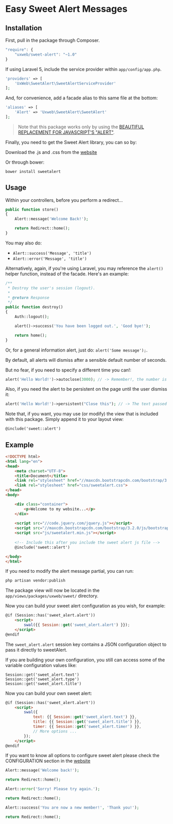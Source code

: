 # Easy Sweet Alert Messages

## Installation

First, pull in the package through Composer.

```javascript
"require": {
    "uxweb/sweet-alert": "~1.0"
}
```

If using Laravel 5, include the service provider within `app/config/app.php`.

```php
'providers' => [
    'UxWeb\SweetAlert\SweetAlertServiceProvider'
];
```

And, for convenience, add a facade alias to this same file at the bottom:

```php
'aliases' => [
    'Alert' => 'Uxweb\SweetAlert\SweetAlert'
];
```

> Note that this package works only by using the [BEAUTIFUL REPLACEMENT FOR JAVASCRIPT'S "ALERT"](http://t4t5.github.io/sweetalert/).

Finally, you need to get the Sweet Alert library, you can so by:

Download the .js and .css from the [website](http://t4t5.github.io/sweetalert/)

Or through bower:

```bash
bower install sweetalert
```
    
## Usage

Within your controllers, before you perform a redirect...

```php
public function store()
{
    Alert::message('Welcome Back!');

    return Redirect::home();
}
```

You may also do:

- `Alert::success('Message', 'title')`
- `Alert::error('Message', 'title')`

Alternatively, again, if you're using Laravel, you may reference the `alert()` helper function, instead of the facade. Here's an example:

```php
/**
 * Destroy the user's session (logout).
 *
 * @return Response
 */
public function destroy()
{
    Auth::logout();

    alert()->success('You have been logged out.', 'Good bye!');

    return home();
}
```

Or, for a general information alert, just do: `alert('Some message');`.

By default, all alerts will dismiss after a sensible default number of seconds.

But no fear, if you need to specify a different time you can!:

```php
alert('Hello World!')->autoclose(3000); // -> Remember!, the number is set in milliseconds
```

Also, if you need the alert to be persistent on the page until the user dismiss it:

```php
alert('Hello World!')->persistent("Close this"); // -> The text passed is for the button
```

Note that, if you want, you may use (or modify) the view that is included with this package. Simply append it to your layout view:

```html
@include('sweet::alert')
```

## Example

```html
<!DOCTYPE html>
<html lang="en">
<head>
    <meta charset="UTF-8">
    <title>Document</title>
    <link rel="stylesheet" href="//maxcdn.bootstrapcdn.com/bootstrap/3.2.0/css/bootstrap.min.css">
    <link rel="stylesheet" href="css/sweetalert.css">
</head>
<body>

    <div class="container">
        <p>Welcome to my website...</p>
    </div>
    
    <script src="//code.jquery.com/jquery.js"></script>
    <script src="//maxcdn.bootstrapcdn.com/bootstrap/3.2.0/js/bootstrap.min.js"></script>
    <script src="js/sweetalert.min.js"></script>
    
    <!-- Include this after you include the sweet alert js file -->
    @include('sweet::alert')

</body>
</html>
```

If you need to modify the alert message partial, you can run:

```bash
php artisan vendor:publish
```

The package view will now be located in the `app/views/packages/uxweb/sweet/` directory.

Now you can build your sweet alert configuration as you wish, for example:

```html
@if (Session::has('sweet_alert.alert'))
    <script>
        swal({{ Session::get('sweet_alert.alert') }});
    </script>
@endif
```

The `sweet_alert.alert` session key contains a JSON configuration object to pass it directly to sweetAlert.

If you are building your own configuration, you still can access some of the variable configuration values like:

    Session::get('sweet_alert.text')
    Session::get('sweet_alert.type')
    Session::get('sweet_alert.title')

Now you can build your own sweet alert:

```html
@if (Session::has('sweet_alert.alert'))
    <script>
        swal({
            text: {{ Session::get('sweet_alert.text') }},
            title: {{ Session::get('sweet_alert.title') }},
            timer: {{ Session::get('sweet_alert.timer') }},
            // More options ...
        });
    </script>
@endif
```

If you want to know all options to configure sweet alert please check the CONFIGURATION section in the [website](http://t4t5.github.io/sweetalert/)

```php
Alert::message('Welcome back!');

return Redirect::home();
```

```php
Alert::error('Sorry! Please try again.');

return Redirect::home();
```

```php
Alert::success('You are now a new member!', 'Thank you!');

return Redirect::home();
```
